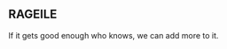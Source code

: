 RAGEILE 
---------------------------------------------
If it gets good enough who knows, we can add more to it. 
